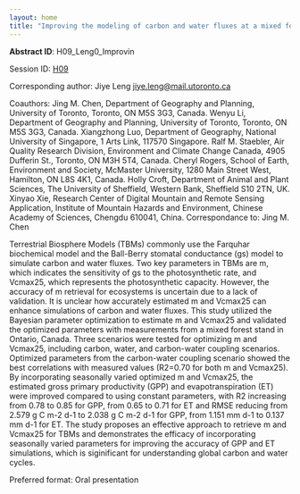 ```yaml
---
layout: home
title: "Improving the modeling of carbon and water fluxes at a mixed forest site in Canada through the Bayesian parameter optimization"
---
```



**Abstract ID**: H09_Leng0_Improvin

Session ID: [H09](.)

Corresponding author: Jiye Leng <a href="mailto:jiye.leng@mail.utoronto.ca">jiye.leng@mail.utoronto.ca</a>

Coauthors: Jing M. Chen, Department of Geography and Planning, University of Toronto, Toronto, ON M5S 3G3, Canada.
 Wenyu Li, Department of Geography and Planning, University of Toronto, Toronto, ON M5S 3G3, Canada.
 Xiangzhong Luo, Department of Geography, National University of Singapore, 1 Arts Link, 117570 Singapore.
 Ralf M. Staebler, Air Quality Research Division, Environment and Climate Change Canada, 4905 Dufferin St., Toronto, ON M3H 5T4, Canada.
 Cheryl Rogers, School of Earth, Environment and Society, McMaster University, 1280 Main Street West, Hamilton, ON L8S 4K1, Canada.
 Holly Croft, Department of Animal and Plant Sciences, The University of Sheffield, Western Bank, Sheffield S10 2TN, UK.
 Xinyao Xie, Research Center of Digital Mountain and Remote Sensing Application, Institute of Mountain Hazards and Environment, Chinese Academy of Sciences, Chengdu 610041, China.
 Correspondance to: Jing M. Chen 

Terrestrial Biosphere Models (TBMs) commonly use the Farquhar biochemical model and the Ball-Berry stomatal conductance (gs) model to simulate carbon and water fluxes. Two key parameters in TBMs are m, which indicates the sensitivity of gs to the photosynthetic rate, and Vcmax25, which represents the photosynthetic capacity. However, the accuracy of m retrieval for ecosystems is uncertain due to a lack of validation. It is unclear how accurately estimated m and Vcmax25 can enhance simulations of carbon and water fluxes. This study utilized the Bayesian parameter optimization to estimate m and Vcmax25 and validated the optimized parameters with measurements from a mixed forest stand in Ontario, Canada. Three scenarios were tested for optimizing m and Vcmax25, including carbon, water, and carbon-water coupling scenarios. Optimized parameters from the carbon-water coupling scenario showed the best correlations with measured values (R2=0.70 for both m and Vcmax25). By incorporating seasonally varied optimized m and Vcmax25, the estimated gross primary productivity (GPP) and evapotranspiration (ET) were improved compared to using constant parameters, with R2 increasing from 0.78 to 0.85 for GPP, from 0.65 to 0.71 for ET and RMSE reducing from 2.579 g C m-2 d-1 to 2.038 g C m-2 d-1 for GPP, from 1.151 mm d-1 to 0.137 mm d-1 for ET. The study proposes an effective approach to retrieve m and Vcmax25 for TBMs and demonstrates the efficacy of incorporating seasonally varied parameters for improving the accuracy of GPP and ET simulations, which is siginificant for understanding global carbon and water cycles.

Preferred format: Oral presentation
